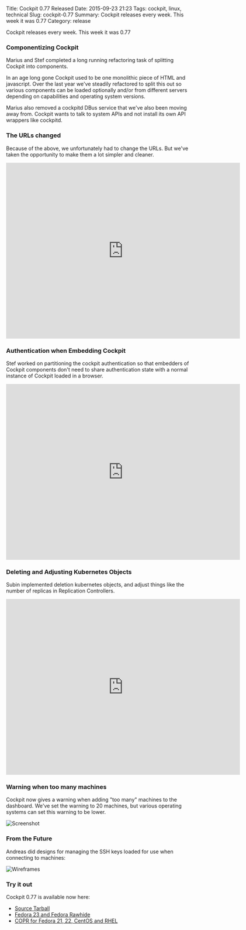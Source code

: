Title: Cockpit 0.77 Released
Date: 2015-09-23 21:23
Tags: cockpit, linux, technical
Slug: cockpit-0.77
Summary: Cockpit releases every week. This week it was 0.77
Category: release

Cockpit releases every week. This week it was 0.77

### Componentizing Cockpit

Marius and Stef completed a long running refactoring task of splitting
Cockpit into components.

In an age long gone Cockpit used to be one monolithic piece of HTML and
javascript. Over the last year we've steadily refactored to split this
out so various components can be loaded optionally and/or from different
servers depending on capabilities and operating system versions.

Marius also removed a cockpitd DBus service that we've also been moving
away from. Cockpit wants to talk to system APIs and not install its own
API wrappers like cockpitd.


### The URLs changed

Because of the above, we unfortunately had to change the URLs. But we've
taken the opportunity to make them a lot simpler and cleaner.

<iframe width="640" height="480" src="https://www.youtube.com/embed/xLa4uRyGVrA?rel=0" frameborder="0" allowfullscreen></iframe>

### Authentication when Embedding Cockpit

Stef worked on partitioning the cockpit authentication so that embedders
of Cockpit components don't need to share authentication state with a
normal instance of Cockpit loaded in a browser.

<iframe width="640" height="480" src="https://www.youtube.com/embed/xbxvEFXaIGw?rel=0" frameborder="0" allowfullscreen></iframe>

### Deleting and Adjusting Kubernetes Objects

Subin implemented deletion kubernetes objects, and adjust things like
the number of replicas in Replication Controllers.

<iframe width="640" height="480" src="https://www.youtube.com/embed/tiv9tIs4qkw?rel=0" frameborder="0" allowfullscreen></iframe>


### Warning when too many machines

Cockpit now gives a warning when adding "too many" machines to the
dashboard. We've set the warning to 20 machines, but various operating
systems can set this warning to be lower.

![Screenshot](https://trello-attachments.s3.amazonaws.com/55d623eddcb5795e8b5cff13/968x790/0e77b8ce653b79d29a2cc9de75b86b03/dc0c74d8-5e2f-11e5-91fc-901b633a059d.png)


### From the Future

Andreas did designs for managing the SSH keys loaded for use when connecting to machines:

![Wireframes](https://trello-attachments.s3.amazonaws.com/55f14b769262e42e89775936/3555x3301/0c0166255eaf092025c8a5c95f84f15f/ssh-keys-v2.png)


### Try it out

Cockpit 0.77 is available now here:

 * [Source Tarball](https://github.com/cockpit-project/cockpit/releases/tag/0.77)
 * [Fedora 23 and Fedora Rawhide](https://bodhi.fedoraproject.org/updates/FEDORA-2015-16557)
 * [COPR for Fedora 21, 22, CentOS and RHEL](https://copr.fedoraproject.org/coprs/sgallagh/cockpit-preview/)

